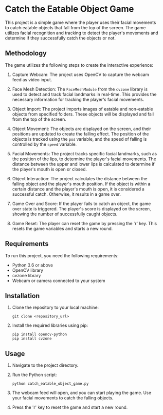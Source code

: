 
# Catch the Eatable Object Game

This project is a simple game where the player uses their facial movements to catch eatable objects that fall from the top of the screen. The game utilizes facial recognition and tracking to detect the player's movements and determine if they successfully catch the objects or not.

## Methodology

The game utilizes the following steps to create the interactive experience:

1. Capture Webcam: The project uses OpenCV to capture the webcam feed as video input.

2. Face Mesh Detection: The `FaceMeshModule` from the `cvzone` library is used to detect and track facial landmarks in real-time. This provides the necessary information for tracking the player's facial movements.

3. Object Import: The project imports images of eatable and non-eatable objects from specified folders. These objects will be displayed and fall from the top of the screen.

4. Object Movement: The objects are displayed on the screen, and their positions are updated to create the falling effect. The position of the objects is tracked using the `pos` variable, and the speed of falling is controlled by the `speed` variable.

5. Facial Movements: The project tracks specific facial landmarks, such as the position of the lips, to determine the player's facial movements. The distance between the upper and lower lips is calculated to determine if the player's mouth is open or closed.

6. Object Interaction: The project calculates the distance between the falling object and the player's mouth position. If the object is within a certain distance and the player's mouth is open, it is considered a successful catch. Otherwise, it results in a game over.

7. Game Over and Score: If the player fails to catch an object, the game over state is triggered. The player's score is displayed on the screen, showing the number of successfully caught objects.

8. Game Reset: The player can reset the game by pressing the 'r' key. This resets the game variables and starts a new round.

## Requirements

To run this project, you need the following requirements:

- Python 3.6 or above
- OpenCV library
- cvzone library
- Webcam or camera connected to your system

## Installation

1. Clone the repository to your local machine:
   ```
   git clone <repository_url>
   ```

2. Install the required libraries using pip:
   ```
   pip install opencv-python
   pip install cvzone
   ```

## Usage

1. Navigate to the project directory.

2. Run the Python script:
   ```
   python catch_eatable_object_game.py
   ```

3. The webcam feed will open, and you can start playing the game. Use your facial movements to catch the falling objects.

4. Press the 'r' key to reset the game and start a new round.
